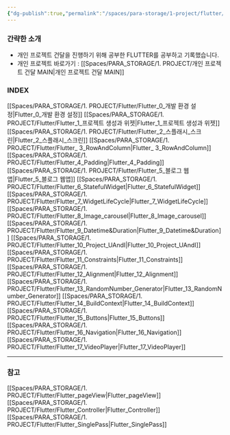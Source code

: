 ```yaml
---
{"dg-publish":true,"permalink":"/spaces/para-storage/1-project/flutter/flutter-main/"}
---
```



### 간략한 소개
- 개인 프로젝트 건달을 진행하기 위해 공부한 FLUTTER를 공부하고 기록했습니다.
- 개인 프로젝트 바로가기 : [[Spaces/PARA_STORAGE/1. PROJECT/개인 프로젝트 건달 MAIN\|개인 프로젝트 건달 MAIN]]

### INDEX
[[Spaces/PARA_STORAGE/1. PROJECT/Flutter/Flutter_0_개발 환경 설정\|Flutter_0_개발 환경 설정]]
[[Spaces/PARA_STORAGE/1. PROJECT/Flutter/Flutter_1_프로젝트 생성과 위젯\|Flutter_1_프로젝트 생성과 위젯]]
[[Spaces/PARA_STORAGE/1. PROJECT/Flutter/Flutter_2_스플래시_스크린\|Flutter_2_스플래시_스크린]]
[[Spaces/PARA_STORAGE/1. PROJECT/Flutter/Flutter_ 3_RowAndColumn\|Flutter_ 3_RowAndColumn]]
[[Spaces/PARA_STORAGE/1. PROJECT/Flutter/Flutter_4_Padding\|Flutter_4_Padding]]
[[Spaces/PARA_STORAGE/1. PROJECT/Flutter/Flutter_5_블로그 웹앱\|Flutter_5_블로그 웹앱]]
[[Spaces/PARA_STORAGE/1. PROJECT/Flutter/Flutter_6_StatefulWidget\|Flutter_6_StatefulWidget]]
[[Spaces/PARA_STORAGE/1. PROJECT/Flutter/Flutter_7_WidgetLifeCycle\|Flutter_7_WidgetLifeCycle]]
[[Spaces/PARA_STORAGE/1. PROJECT/Flutter/Flutter_8_Image_carousel\|Flutter_8_Image_carousel]]
[[Spaces/PARA_STORAGE/1. PROJECT/Flutter/Flutter_9_Datetime&Duration\|Flutter_9_Datetime&Duration]]
[[Spaces/PARA_STORAGE/1. PROJECT/Flutter/Flutter_10_Project_UAndI\|Flutter_10_Project_UAndI]]
[[Spaces/PARA_STORAGE/1. PROJECT/Flutter/Flutter_11_Constraints\|Flutter_11_Constraints]]
[[Spaces/PARA_STORAGE/1. PROJECT/Flutter/Flutter_12_Alignment\|Flutter_12_Alignment]]
[[Spaces/PARA_STORAGE/1. PROJECT/Flutter/Flutter_13_RandomNumber_Generator\|Flutter_13_RandomNumber_Generator]]
[[Spaces/PARA_STORAGE/1. PROJECT/Flutter/Flutter_14_BuildContext\|Flutter_14_BuildContext]]
[[Spaces/PARA_STORAGE/1. PROJECT/Flutter/Flutter_15_Buttons\|Flutter_15_Buttons]]
[[Spaces/PARA_STORAGE/1. PROJECT/Flutter/Flutter_16_Navigation\|Flutter_16_Navigation]]
[[Spaces/PARA_STORAGE/1. PROJECT/Flutter/Flutter_17_VideoPlayer\|Flutter_17_VideoPlayer]]

---
### 참고
[[Spaces/PARA_STORAGE/1. PROJECT/Flutter/Flutter_pageView\|Flutter_pageView]]
[[Spaces/PARA_STORAGE/1. PROJECT/Flutter/Flutter_Controller\|Flutter_Controller]]
[[Spaces/PARA_STORAGE/1. PROJECT/Flutter/Flutter_SinglePass\|Flutter_SinglePass]]